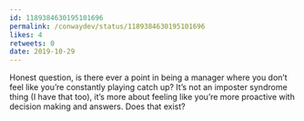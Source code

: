 ```yaml
---
id: 1189384630195101696
permalink: /conwaydev/status/1189384630195101696
likes: 4
retweets: 0
date: 2019-10-29
---
```


Honest question, is there ever a point in being a manager where you don’t feel like you’re constantly playing catch up? It’s not an imposter syndrome thing (I have that too), it’s more about feeling like you’re more proactive with decision making and answers. Does that exist?